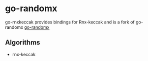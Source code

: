 # go-randomx

go-rnxkeccak provides bindings for Rnx-keccak and is a fork of go-randomx [go-randomx](https://github.com/mining-pool/go-randomx)

## Algorithms

- rnx-keccak
